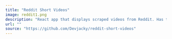 ```yaml
---
title: "Reddit Short Videos"
image: reddit1.png
description: "React app that displays scraped videos from Reddit. Has the option to filter by subreddit. Created with Create-React-App and MaterialUI."
url: ""
source: "https://github.com/Devjacky/reddit-short-videos"
---
```

